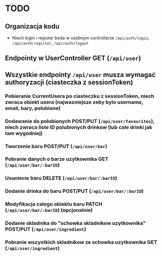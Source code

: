 # TODO 

## Organizacja kodu
- Niech login i register beda w osobnym controllerze `/api/auth/login`, `/api/auth/register`, `/api/auth/logout`

## Endpointy w UserController  GET (`/api/user`)
## Wszystkie endpointy `/api/user` musza wymagać authoryzacji (ciasteczka z sessionToken)
### Pobieranie CurrentUsera po ciasteczku z sessionToken, niech zwraca obiekt usera (najwazniejsze zeby bylo username, email, bary, polubione)
### Dodawanie do polubionych POST/PUT (`/api/user/favourites`), niech zwraca liste ID polubionych drinkow (lub cale drinki jak tam wygodniej)
### Tworzenie baru POST/PUT (`/api/user/bar`)
### Pobranie danych o barze uzytkownika GET (`/api/user/bar/:barID`)
### Usuniecie baru DELETE (`/api/user/bar/:barID`)
### Dodanie drinka do baru POST/PUT (`/api/user/bar/:barID`)
### Modyfikacja calego obiektu baru PATCH (`/api/user/bar/:barID`) (opcjonalnie)
### Dodanie skladnika do "schowka skladnikow uzytkownika" POST/PUT (`/api/user/ingredient`)
### Pobranie wszystkich skladnikow ze schowka uzytkownika GET (`/api/user/ingredient`)
